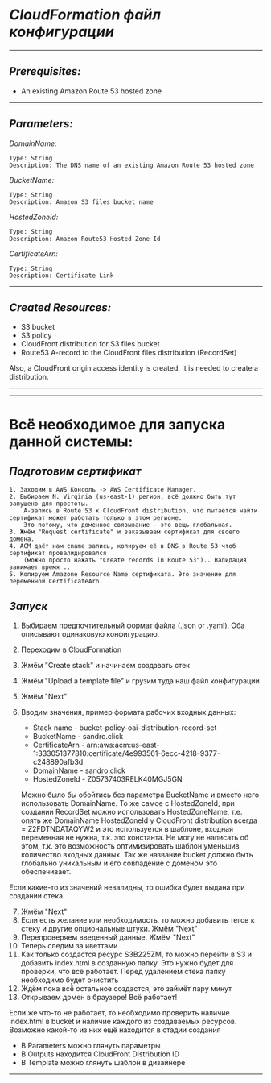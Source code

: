 
# _CloudFormation файл конфигурации_

---

## _Prerequisites:_

- An existing Amazon Route 53 hosted zone

---

## _Parameters:_

_DomainName:_
    
    Type: String
    Description: The DNS name of an existing Amazon Route 53 hosted zone

_BucketName:_

    Type: String
    Description: Amazon S3 files bucket name

_HostedZoneId:_
    
    Type: String
    Description: Amazon Route53 Hosted Zone Id

_CertificateArn:_

    Type: String
    Description: Certificate Link
---

## _Created Resources:_
- S3 bucket
- S3 policy
- CloudFront distribution for S3 files bucket
- Route53 A-record to the CloudFront files distribution (RecordSet)

Also, a CloudFront origin access identity is created. It is needed to create a distribution.

---
---

# Всё необходимое для запуска данной системы:

## _Подготовим сертификат_

	1. Заходим в AWS Консоль -> AWS Certificate Manager.
	2. Выбираем N. Virginia (us-east-1) регион, всё должно быть тут запущено для простоты.
        А-запись в Route 53 к CloudFront distribution, что пытается найти сертификат может работать только в этом регионе.
        Это потому, что доменное связывание - это вещь глобальная.
	3. Жмём "Request certificate" и заказываем сертификат для своего домена.
	4. ACM даёт нам cname запись, копируем её в DNS в Route 53 чтоб сертификат провалидировался
        (можно просто нажать "Create records in Route 53").. Валидация занимает время ..
	5. Копируем Amazone Resource Name сертификата. Это значение для переменной CertificateArn.

## _Запуск_

1. Выбираем предпочтительный формат файла (.json or .yaml). Оба описывают одинаковую конфигурацию.
2. Переходим в CloudFormation
3. Жмём "Create stack" и начинаем создавать стек
4. Жмём "Upload a template file" и грузим туда наш файл конфигурации
5. Жмём "Next"
6. Вводим значения, пример формата рабочих входных данных:
    
    - Stack name - bucket-policy-oai-distribution-record-set
    - BucketName - sandro.click
    - CertificateArn - arn:aws:acm:us-east-1:333051377810:certificate/4e993561-6ecc-4218-9377-c248890afb3d
    - DomainName - sandro.click
    - HostedZoneId - Z05737403RELK40MGJ5GN


    Можно было бы обойтись без параметра BucketName и вместо него использовать DomainName. 
    То же самое с HostedZoneId, при создании RecordSet можно использовать HostedZoneName, т.е. опять же DomainName
    HostedZoneId у CloudFront distribution всегда = Z2FDTNDATAQYW2 и это используется в шаблоне, входная переменная не нужна, т.к. это константа.
    Не могу не написать об этом, т.к. это возможность оптимизировать шаблон уменьшив количество входных данных.
    Так же название bucket должно быть глобально уникальным и его совпадение с доменом это обеспечивает.

Если какие-то из значений невалидны, то ошибка будет выдана при создании стека.

7. Жмём "Next"
8. Если есть желание или необходимость, то можно добавить тегов к стеку и другие опциональные штуки. Жмём "Next"
9. Перепроверяем введенный данные.  Жмём "Next"
10. Теперь следим за иветтами
11. Как только создастся ресурс S3B225ZM, то можно перейти в S3 и добавить index.html в созданную папку. Это нужно будет
    для проверки, что всё работает. Перед удалением стека папку необходимо будет очистить
12. Ждём пока всё остальное создастся, это займёт пару минут
13. Открываем домен в браузере! Всё работает!

Если же что-то не работает, то необходимо проверить наличие index.html в bucket и наличие каждого из создаваемых ресурсов. Возможно какой-то из них ещё находится в стадии создания

- В Parameters можно глянуть параметры
- В Outputs находится CloudFront Distribution ID
- В Template можно глянуть шаблон в дизайнере

-------------------------------------------------------------------------------------------------------------------------------------------
